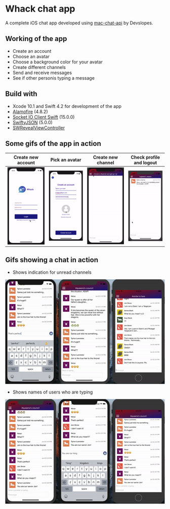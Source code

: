 # Whack chat app
A complete iOS chat app developed using [mac-chat-api](https://github.com/devslopes-learn/mac-chat-api) by Devslopes.


## Working of the app
* Create an account
* Choose an avatar
* Choose a background color for your avatar
* Create different channels
* Send and receive messages
* See if other personis typing a message

## Build with
* Xcode 10.1 and Swift 4.2 for development of the app
* [Alamofire](https://github.com/Alamofire/Alamofire) (4.8.2)
* [Socket IO Client Swift](https://github.com/socketio/socket.io-client-swift) (15.0.0)
* [SwiftyJSON](https://github.com/SwiftyJSON/SwiftyJSON) (5.0.0)
* [SWRevealViewController](https://github.com/John-Lluch/SWRevealViewController)

## Some gifs of the app in action

Create new account                  |  Pick an avatar                   |  Create new channel                 |  Check profile and logout
:----------------------------------:|:---------------------------------:|:-----------------------------------:|:---------------------------------:
![](Whack/gifs/create_account.gif)  |  ![](Whack/gifs/pick_avatar.gif)  |  ![](Whack/gifs/create_channel.gif) | ![](Whack/gifs/logout.gif)

## Gifs showing a chat in action

* Shows indication for unread channels

![](Whack/gifs/chat1.gif) 

* Shows names of users who are typing

![](Whack/gifs/chat2.gif) 

